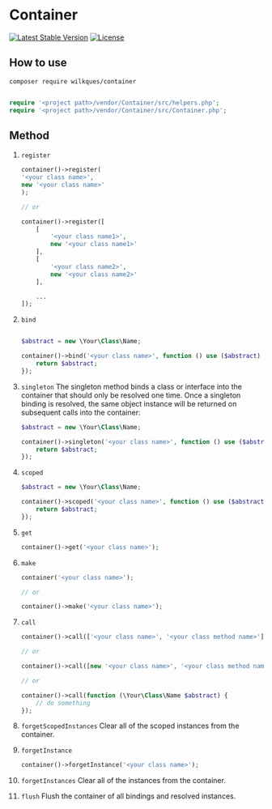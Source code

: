 # Container

[![Latest Stable Version](https://poser.pugx.org/wilkques/container/v/stable)](https://packagist.org/packages/wilkques/container)
[![License](https://poser.pugx.org/wilkques/container/license)](https://packagist.org/packages/wilkques/container)

## How to use
`composer require wilkques/container`

```php

require '<project path>/vendor/Container/src/helpers.php';
require '<project path>/vendor/Container/src/Container.php';
```

## Method

1. `register`

	```php
	container()->register(
	'<your class name>',
	new '<your class name>'
	);

	// or

	container()->register([
		[
			'<your class name1>',
			new '<your class name1>'
		],
		[
			'<your class name2>',
			new '<your class name2>'
		],

		...
	]);
	```

1. `bind`
	```php

	$abstract = new \Your\Class\Name;

	container()->bind('<your class name>', function () use ($abstract) {
		return $abstract;
	});
	```

1. `singleton`
	The singleton method binds a class or interface into the container that should only be resolved one time. Once a singleton binding is resolved, the same object instance will be returned on subsequent calls into the container:
	```php
	$abstract = new \Your\Class\Name;

	container()->singleton('<your class name>', function () use ($abstract) {
		return $abstract;
	});
	```

1. `scoped`
	```php
	$abstract = new \Your\Class\Name;

	container()->scoped('<your class name>', function () use ($abstract) {
		return $abstract;
	});
	```

1. `get`

	```php
	container()->get('<your class name>');
	```

1. `make`

	```php
	container('<your class name>');

	// or

	container()->make('<your class name>');
	```

1. `call`
	```php
	container()->call(['<your class name>', '<your class method name>'], ['<your class method vars name>' => '<your class method vars value>']);

	// or

	container()->call([new '<your class name>', '<your class method name>'], ['<your class method vars name>' => '<your class method vars value>']);

	// or

	container()->call(function (\Your\Class\Name $abstract) {
		// do something
	});
	```

1. `forgetScopedInstances`
	Clear all of the scoped instances from the container.

1. `forgetInstance`
	```php
	container()->forgetInstance('<your class name>');
	```

1. `forgetInstances`
	Clear all of the instances from the container.

1. `flush`
	Flush the container of all bindings and resolved instances.